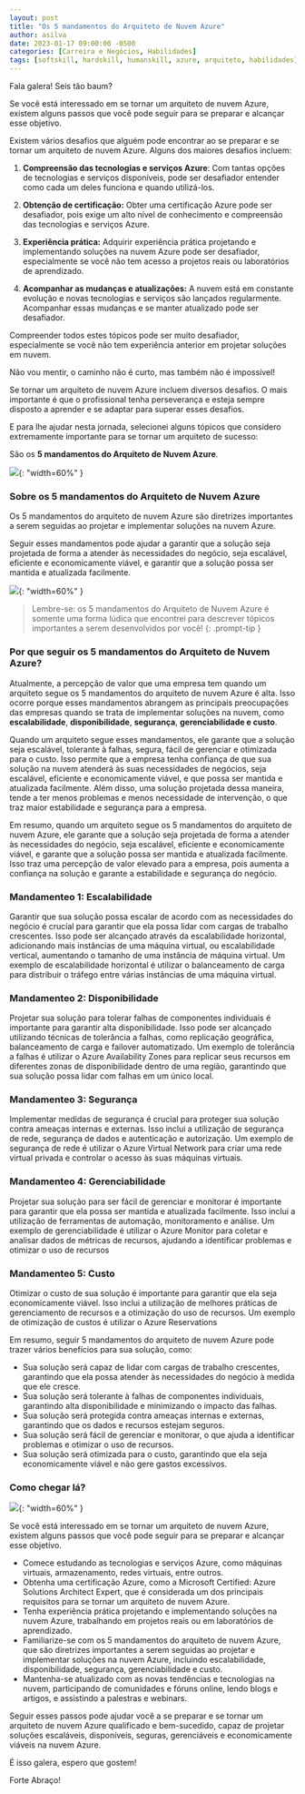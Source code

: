 ```yaml
---
layout: post
title: "Os 5 mandamentos do Arquiteto de Nuvem Azure"
author: asilva
date: 2023-01-17 09:00:00 -0500
categories: [Carreira e Negócios, Habilidades]
tags: [softskill, hardskill, humanskill, azure, arquiteto, habilidades]
---
```


Fala galera! Seis tão baum?

Se você está interessado em se tornar um arquiteto de nuvem Azure, existem alguns passos que você pode seguir para se preparar e alcançar esse objetivo.

Existem vários desafios que alguém pode encontrar ao se preparar e se tornar um arquiteto de nuvem Azure. Alguns dos maiores desafios incluem:

1. **Compreensão das tecnologias e serviços Azure**: Com tantas opções de tecnologias e serviços disponíveis, pode ser desafiador entender como cada um deles funciona e quando utilizá-los.

2. **Obtenção de certificação:** Obter uma certificação Azure pode ser desafiador, pois exige um alto nível de conhecimento e compreensão das tecnologias e serviços Azure.

3. **Experiência prática:** Adquirir experiência prática projetando e implementando soluções na nuvem Azure pode ser desafiador, especialmente se você não tem acesso a projetos reais ou laboratórios de aprendizado.

4. **Acompanhar as mudanças e atualizações:** A nuvem está em constante evolução e novas tecnologias e serviços são lançados regularmente. Acompanhar essas mudanças e se manter atualizado pode ser desafiador.

Compreender todos estes tópicos pode ser muito desafiador, especialmente se você não tem experiência anterior em projetar soluções em nuvem.

Não vou mentir, o caminho não é curto, mas também não é impossível!

Se tornar um arquiteto de nuvem Azure incluem diversos desafios. O mais importante é que o profissional tenha perseverança e esteja sempre disposto a aprender e se adaptar para superar esses desafios.

E para lhe ajudar nesta jornada, selecionei alguns tópicos que considero extremamente importante para se tornar um arquiteto de sucesso:

São os **5 mandamentos do Arquiteto de Nuvem Azure**.

![](/assets/img/51/arc1.jpg){: "width=60%" }

### **Sobre os 5 mandamentos do Arquiteto de Nuvem Azure**

Os 5 mandamentos do arquiteto de nuvem Azure são diretrizes importantes a serem seguidas ao projetar e implementar soluções na nuvem Azure.

Seguir esses mandamentos pode ajudar a garantir que a solução seja projetada de forma a atender às necessidades do negócio, seja escalável, eficiente e economicamente viável, e garantir que a solução possa ser mantida e atualizada facilmente.

![](/assets/img/51/arc2.jpg){: "width=60%" }

>Lembre-se: os 5 mandamentos do Arquiteto de Nuvem Azure é somente uma forma lúdica que encontrei para descrever tópicos importantes a serem desenvolvidos por você!
{: .prompt-tip }

### **Por que seguir os 5 mandamentos do Arquiteto de Nuvem Azure?**

Atualmente, a percepção de valor que uma empresa tem quando um arquiteto segue os 5 mandamentos do arquiteto de nuvem Azure é alta. Isso ocorre porque esses mandamentos abrangem as principais preocupações das empresas quando se trata de implementar soluções na nuvem, como **escalabilidade**, **disponibilidade**, **segurança**, **gerenciabilidade e custo**.

Quando um arquiteto segue esses mandamentos, ele garante que a solução seja escalável, tolerante à falhas, segura, fácil de gerenciar e otimizada para o custo. Isso permite que a empresa tenha confiança de que sua solução na nuvem atenderá às suas necessidades de negócios, seja escalável, eficiente e economicamente viável, e que possa ser mantida e atualizada facilmente. Além disso, uma solução projetada dessa maneira, tende a ter menos problemas e menos necessidade de intervenção, o que traz maior estabilidade e segurança para a empresa.

Em resumo, quando um arquiteto segue os 5 mandamentos do arquiteto de nuvem Azure, ele garante que a solução seja projetada de forma a atender às necessidades do negócio, seja escalável, eficiente e economicamente viável, e garante que a solução possa ser mantida e atualizada facilmente. Isso traz uma percepção de valor elevado para a empresa, pois aumenta a confiança na solução e garante a estabilidade e segurança do negócio.

### **Mandamenteo 1: Escalabilidade**

Garantir que sua solução possa escalar de acordo com as necessidades do negócio é crucial para garantir que ela possa lidar com cargas de trabalho crescentes. Isso pode ser alcançado através da escalabilidade horizontal, adicionando mais instâncias de uma máquina virtual, ou escalabilidade vertical, aumentando o tamanho de uma instância de máquina virtual. Um exemplo de escalabilidade horizontal é utilizar o balanceamento de carga para distribuir o tráfego entre várias instâncias de uma máquina virtual.

### **Mandamenteo 2: Disponibilidade**

Projetar sua solução para tolerar falhas de componentes individuais é importante para garantir alta disponibilidade. Isso pode ser alcançado utilizando técnicas de tolerância a falhas, como replicação geográfica, balanceamento de carga e failover automatizado. Um exemplo de tolerância a falhas é utilizar o Azure Availability Zones para replicar seus recursos em diferentes zonas de disponibilidade dentro de uma região, garantindo que sua solução possa lidar com falhas em um único local.

### **Mandamenteo 3: Segurança**

Implementar medidas de segurança é crucial para proteger sua solução contra ameaças internas e externas. Isso inclui a utilização de segurança de rede, segurança de dados e autenticação e autorização. Um exemplo de segurança de rede é utilizar o Azure Virtual Network para criar uma rede virtual privada e controlar o acesso às suas máquinas virtuais.

### **Mandamenteo 4: Gerenciabilidade**

Projetar sua solução para ser fácil de gerenciar e monitorar é importante para garantir que ela possa ser mantida e atualizada facilmente. Isso inclui a utilização de ferramentas de automação, monitoramento e análise. Um exemplo de gerenciabilidade é utilizar o Azure Monitor para coletar e analisar dados de métricas de recursos, ajudando a identificar problemas e otimizar o uso de recursos

### **Mandamenteo 5: Custo**

Otimizar o custo de sua solução é importante para garantir que ela seja economicamente viável. Isso inclui a utilização de melhores práticas de gerenciamento de recursos e a otimização do uso de recursos. Um exemplo de otimização de custos é utilizar o Azure Reservations

Em resumo, seguir 5 mandamentos do arquiteto de nuvem Azure pode trazer vários benefícios para sua solução, como:

- Sua solução será capaz de lidar com cargas de trabalho crescentes, garantindo que ela possa atender às necessidades do negócio à medida que ele cresce.
- Sua solução será tolerante à falhas de componentes individuais, garantindo alta disponibilidade e minimizando o impacto das falhas.
- Sua solução será protegida contra ameaças internas e externas, garantindo que os dados e recursos estejam seguros.
- Sua solução será fácil de gerenciar e monitorar, o que ajuda a identificar problemas e otimizar o uso de recursos.
- Sua solução será otimizada para o custo, garantindo que ela seja economicamente viável e não gere gastos excessivos.

### **Como chegar lá?**

![](/assets/img/51/arc3.png){: "width=60%" }

Se você está interessado em se tornar um arquiteto de nuvem Azure, existem alguns passos que você pode seguir para se preparar e alcançar esse objetivo.

- Comece estudando as tecnologias e serviços Azure, como máquinas virtuais, armazenamento, redes virtuais, entre outros.
- Obtenha uma certificação Azure, como a Microsoft Certified: Azure Solutions Architect Expert, que é considerada um dos principais requisitos para se tornar um arquiteto de nuvem Azure.
- Tenha experiência prática projetando e implementando soluções na nuvem Azure, trabalhando em projetos reais ou em laboratórios de aprendizado.
- Familiarize-se com os 5 mandamentos do arquiteto de nuvem Azure, que são diretrizes importantes a serem seguidas ao projetar e implementar soluções na nuvem Azure, incluindo escalabilidade, disponibilidade, segurança, gerenciabilidade e custo.
- Mantenha-se atualizado com as novas tendências e tecnologias na nuvem, participando de comunidades e fóruns online, lendo blogs e artigos, e assistindo a palestras e webinars.

Seguir esses passos pode ajudar você a se preparar e se tornar um arquiteto de nuvem Azure qualificado e bem-sucedido, capaz de projetar soluções escaláveis, disponíveis, seguras, gerenciáveis e economicamente viáveis na nuvem Azure.

É isso galera, espero que gostem!

Forte Abraço!